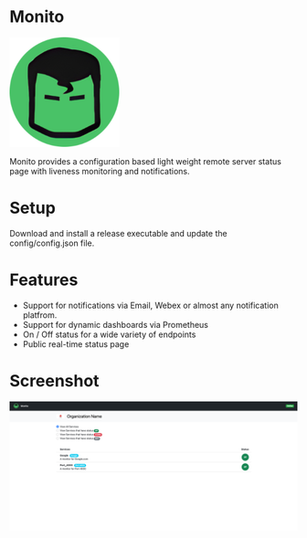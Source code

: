 # Monito
![Monito](https://github.com/tejzpr/monito/blob/main/public/static/favicon/android-chrome-192x192.png?raw=true)

Monito provides a configuration based light weight remote server status page with liveness monitoring and notifications. 

# Setup
Download and install a release executable and update the config/config.json file.

# Features
* Support for notifications via Email, Webex or almost any notification platfrom.
* Support for dynamic dashboards via Prometheus
* On / Off status for a wide variety of endpoints
* Public real-time status page

# Screenshot
![Screenshot](https://github.com/tejzpr/monito/blob/main/screenshots/sshot-1.png?raw=true)
